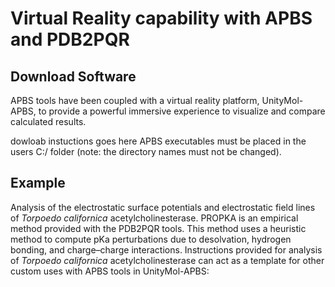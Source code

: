 # Virtual Reality capability with APBS and PDB2PQR

## Download Software
APBS tools have been coupled with a virtual reality platform, UnityMol-APBS, to provide a powerful immersive experience to visualize and compare calculated results. 

dowloab instuctions goes here
APBS executables must be placed in the users C:/ folder (note: the directory names must not be changed).

## Example
Analysis of the electrostatic surface potentials and electrostatic field lines of *Torpoedo californica* acetylcholinesterase.
PROPKA is an empirical method provided with the PDB2PQR tools. This method uses a heuristic method to compute pKa perturbations due to desolvation, hydrogen bonding, and charge–charge interactions. Instructions provided for analysis of *Torpoedo californica* acetylcholinesterase can act as a template for other custom uses with APBS tools in UnityMol-APBS:

